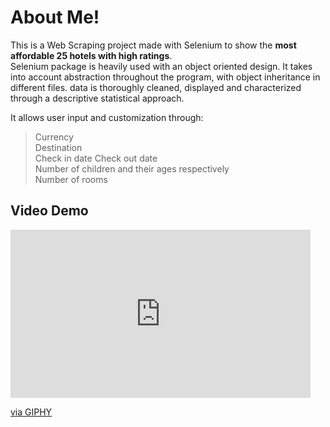 
# About Me!

This is a Web Scraping project made with Selenium to show the __most affordable 25 hotels with high ratings__.  
Selenium package is heavily used with an object oriented design. It takes into account abstraction throughout the 
program, with object inheritance in different files. data is thoroughly cleaned, displayed and characterized through a descriptive statistical approach.

It allows user input and customization through:
> Currency  
> Destination   
> Check in date
> Check out date  
> Number of children and their ages respectively  
> Number of rooms


## Video Demo

<iframe src="https://giphy.com/embed/N5wt960lQFr4TNOrFh" width="480" height="269" style="" frameBorder="0" class="giphy-embed" allowFullScreen></iframe><p><a href="https://giphy.com/gifs/N5wt960lQFr4TNOrFh">via GIPHY</a></p>
